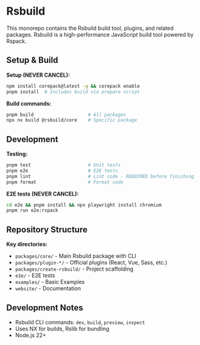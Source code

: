 # Rsbuild

This monorepo contains the Rsbuild build tool, plugins, and related packages. Rsbuild is a high-performance JavaScript build tool powered by Rspack.

## Setup & Build

**Setup (NEVER CANCEL):**

```bash
npm install corepack@latest -g && corepack enable
pnpm install  # Includes build via prepare script
```

**Build commands:**

```bash
pnpm build                    # All packages
npx nx build @rsbuild/core    # Specific package
```

## Development

**Testing:**

```bash
pnpm test                     # Unit tests
pnpm e2e                      # E2E tests
pnpm lint                     # Lint code - REQUIRED before finishing
pnpm format                   # Format code
```

**E2E tests (NEVER CANCEL):**

```bash
cd e2e && pnpm install && npx playwright install chromium
pnpm run e2e:rspack
```

## Repository Structure

**Key directories:**

- `packages/core/` - Main Rsbuild package with CLI
- `packages/plugin-*/` - Official plugins (React, Vue, Sass, etc.)
- `packages/create-rsbuild/` - Project scaffolding
- `e2e/` - E2E tests
- `examples/` - Basic Examples
- `website/` - Documentation

## Development Notes

- Rsbuild CLI commands: `dev`, `build`, `preview`, `inspect`
- Uses NX for builds, Rslib for bundling
- Node.js 22+
